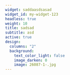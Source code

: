 ```yaml
---
widget: saddaasdsasad
widget_id: my-widget-123
headless: true
weight: 10
title: sadsad
subtitle: asd
active: true
design:
  columns: "2"
  background:
    text_color_light: false
    image_darken: 0
    image: 26087-1-.jpg
---
```


